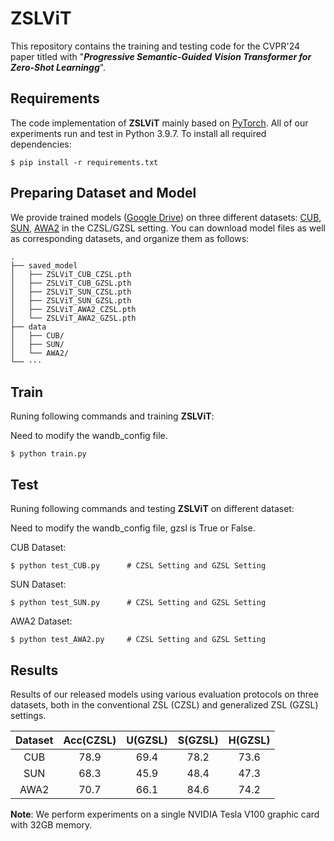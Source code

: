 # ZSLViT 


This repository contains the training and testing code for the CVPR'24 paper titled with  "***Progressive Semantic-Guided Vision Transformer for  Zero-Shot Learningg***".


## Requirements
The code implementation of **ZSLViT** mainly based on [PyTorch](https://pytorch.org/). All of our experiments run and test in Python 3.9.7. To install all required dependencies:
```
$ pip install -r requirements.txt
```


## Preparing Dataset and Model

We provide trained models ([Google Drive](https://drive.google.com/drive/folders/130_RgZndLkLpoP1yqf7CpWbzaO_26XL0?usp=sharing)) on three different datasets: [CUB](http://www.vision.caltech.edu/visipedia/CUB-200-2011.html), [SUN](http://cs.brown.edu/~gmpatter/sunattributes.html), [AWA2](http://cvml.ist.ac.at/AwA2/) in the CZSL/GZSL setting. You can download model files as well as corresponding datasets, and organize them as follows: 
```
.
├── saved_model
│   ├── ZSLViT_CUB_CZSL.pth
│   ├── ZSLViT_CUB_GZSL.pth
│   ├── ZSLViT_SUN_CZSL.pth
│   ├── ZSLViT_SUN_GZSL.pth
│   ├── ZSLViT_AWA2_CZSL.pth
│   └── ZSLViT_AWA2_GZSL.pth
├── data
│   ├── CUB/
│   ├── SUN/
│   └── AWA2/
└── ···
```


## Train
Runing following commands and training **ZSLViT**:

Need to modify the wandb_config file.

```
$ python train.py
```

## Test
Runing following commands and testing **ZSLViT** on different dataset:

Need to modify the wandb_config file, gzsl is True or False.


CUB Dataset: 
```
$ python test_CUB.py      # CZSL Setting and GZSL Setting 
```
SUN Dataset:
```
$ python test_SUN.py      # CZSL Setting and GZSL Setting 
```
AWA2 Dataset: 
```
$ python test_AWA2.py     # CZSL Setting and GZSL Setting 
```

## Results
Results of our released models using various evaluation protocols on three datasets, both in the conventional ZSL (CZSL) and generalized ZSL (GZSL) settings.


| Dataset | Acc(CZSL) | U(GZSL) | S(GZSL) | H(GZSL) |
| :-----: | :-----: | :-----: | :-----: | :-----: |
| CUB | 78.9 | 69.4 | 78.2 | 73.6 |
| SUN | 68.3 | 45.9 | 48.4 | 47.3 |
| AWA2 | 70.7 | 66.1 | 84.6 | 74.2 |

**Note**: We perform experiments on a single NVIDIA Tesla V100 graphic card with 32GB memory.

